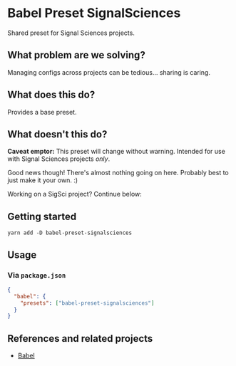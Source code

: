 # Babel Preset SignalSciences

Shared preset for Signal Sciences projects.


## What problem are we solving?

Managing configs across projects can be tedious... sharing is caring.


## What does this do?

Provides a base preset.


## What doesn't this do?

**Caveat emptor:** This preset will change without warning. Intended for use
with Signal Sciences projects _only_.

Good news though! There's almost nothing going on here. Probably best to just
make it your own. :)

Working on a SigSci project? Continue below:


## Getting started

```
yarn add -D babel-preset-signalsciences
```


## Usage

### Via `package.json`

```json
{
  "babel": {
    "presets": ["babel-preset-signalsciences"]
  }
}
```


## References and related projects

- [Babel](https://github.com/babel/babel)
